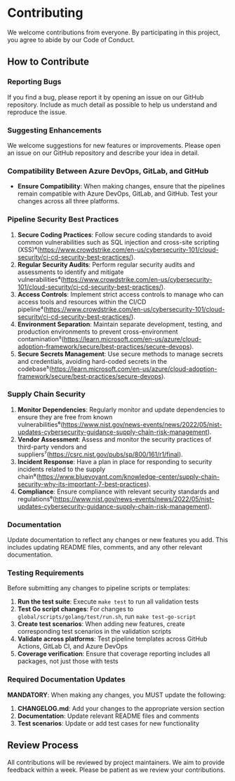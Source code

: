 # Contributing

We welcome contributions from everyone. By participating in this project, you agree to abide by our Code of Conduct.

## How to Contribute

### Reporting Bugs

If you find a bug, please report it by opening an issue on our GitHub repository. Include as much detail as possible to help us understand and reproduce the issue.

### Suggesting Enhancements

We welcome suggestions for new features or improvements. Please open an issue on our GitHub repository and describe your idea in detail.

### Compatibility Between Azure DevOps, GitLab, and GitHub

- **Ensure Compatibility**: When making changes, ensure that the pipelines remain compatible with Azure DevOps, GitLab, and GitHub. Test your changes across all three platforms.

### Pipeline Security Best Practices

1. **Secure Coding Practices**: Follow secure coding standards to avoid common vulnerabilities such as SQL injection and cross-site scripting (XSS)⁴(https://www.crowdstrike.com/en-us/cybersecurity-101/cloud-security/ci-cd-security-best-practices/).
2. **Regular Security Audits**: Perform regular security audits and assessments to identify and mitigate vulnerabilities⁴(https://www.crowdstrike.com/en-us/cybersecurity-101/cloud-security/ci-cd-security-best-practices/).
3. **Access Controls**: Implement strict access controls to manage who can access tools and resources within the CI/CD pipeline⁴(https://www.crowdstrike.com/en-us/cybersecurity-101/cloud-security/ci-cd-security-best-practices/).
4. **Environment Separation**: Maintain separate development, testing, and production environments to prevent cross-environment contamination⁵(https://learn.microsoft.com/en-us/azure/cloud-adoption-framework/secure/best-practices/secure-devops).
5. **Secure Secrets Management**: Use secure methods to manage secrets and credentials, avoiding hard-coded secrets in the codebase⁵(https://learn.microsoft.com/en-us/azure/cloud-adoption-framework/secure/best-practices/secure-devops).

### Supply Chain Security

1. **Monitor Dependencies**: Regularly monitor and update dependencies to ensure they are free from known vulnerabilities⁶(https://www.nist.gov/news-events/news/2022/05/nist-updates-cybersecurity-guidance-supply-chain-risk-management).
2. **Vendor Assessment**: Assess and monitor the security practices of third-party vendors and suppliers⁷(https://csrc.nist.gov/pubs/sp/800/161/r1/final).
3. **Incident Response**: Have a plan in place for responding to security incidents related to the supply chain⁸(https://www.bluevoyant.com/knowledge-center/supply-chain-security-why-its-important-7-best-practices).
4. **Compliance**: Ensure compliance with relevant security standards and regulations⁶(https://www.nist.gov/news-events/news/2022/05/nist-updates-cybersecurity-guidance-supply-chain-risk-management).

### Documentation

Update documentation to reflect any changes or new features you add. This includes updating README files, comments, and any other relevant documentation.

### Testing Requirements

Before submitting any changes to pipeline scripts or templates:

1. **Run the test suite**: Execute `make test` to run all validation tests
2. **Test Go script changes**: For changes to `global/scripts/golang/test/run.sh`, run `make test-go-script`
3. **Create test scenarios**: When adding new features, create corresponding test scenarios in the validation scripts
4. **Validate across platforms**: Test pipeline templates across GitHub Actions, GitLab CI, and Azure DevOps
5. **Coverage verification**: Ensure that coverage reporting includes all packages, not just those with tests

### Required Documentation Updates

**MANDATORY**: When making any changes, you MUST update the following:

1. **CHANGELOG.md**: Add your changes to the appropriate version section
2. **Documentation**: Update relevant README files and comments
3. **Test scenarios**: Update or add test cases for new functionality

## Review Process

All contributions will be reviewed by project maintainers. We aim to provide feedback within a week. Please be patient as we review your contributions.
